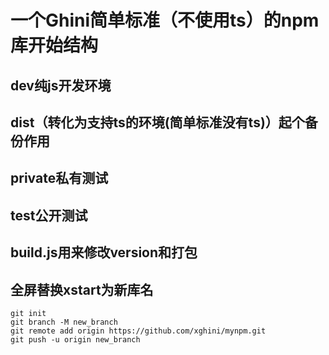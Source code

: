# 一个Ghini简单标准（不使用ts）的npm库开始结构

## dev纯js开发环境
## dist（转化为支持ts的环境(简单标准没有ts)）起个备份作用
## private私有测试
## test公开测试

## build.js用来修改version和打包

## 全屏替换xstart为新库名
```
git init
git branch -M new_branch
git remote add origin https://github.com/xghini/mynpm.git
git push -u origin new_branch
```